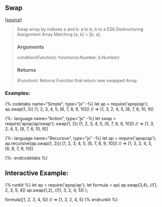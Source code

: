 ## Swap 
[[source]({{book.rep}}/src/actions/array/swap.js)]

> Swap array by indexes a and b: a to b, b to a
> ES6 Destructuring Assignment Array Matching [a, b] = [b, a];
> ### Arguments
> 
> condition(Function): function(a:Number, b:Number)
> 
> ### Returns
> 
> (Function): Returns Function that return new swapped Array.

### Examples: 
{% codetabs name="Simple", type="js" -%} 
let ap = require('apop/ap');
ap.swap(1, 2)( [1, 2, 3, 4, 5, [6, 7, 8, 9, 10]])
// => [1, 3, 2, 4, 5, [8, 7, 6, 10, 9]]
 

{%- language name="Action", type="js" -%}
let swap = require('apop/ap/swap');
swap(1, 2)( [1, 2, 3, 4, 5, [6, 7, 8, 9, 10]])
// => [1, 3, 2, 4, 5, [8, 7, 6, 10, 9]]

{%- language name="Recursive", type="js" -%}
let ap = require('apop/ap');
ap.recursive(ap.swap(1, 2))( [1, 2, 3, 4, 5, [6, 7, 8, 9, 10]])
// => [1, 3, 2, 4, 5, [6, 8, 7, 9, 10]]


{%- endcodetabs %}

## Interactive Example:

{% runkit %}
let ap = require('apop/ap');
let formula = ap(
    ap.swap(3,4), //[1, 2, 3, 5, 4])
    ap.swap(1,2), //[1, 3, 2, 4, 5])
);

formula([1, 2, 3, 4, 5])
// => [1, 3, 2, 4, 5]
{% endrunkit %}



